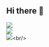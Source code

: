 ## Hi there 👋
![](https://github-readme-stats.vercel.app/api?username=AmirAlEzzani&theme=radical&hide_border=false&include_all_commits=true&count_private=true)<br/>
![](https://streak-stats.demolab.com?user=AmirAlEzzani&locale=en&mode=daily&theme=dracula&hide_border=false&border_radius=5)<br/>
![](https://github-readme-stats.vercel.app/api/top-langs?username=AmirAlEzzani&locale=en&hide_title=false&layout=compact&card_width=320&langs_count=5&theme=dracula&hide_border=false")<br/>
